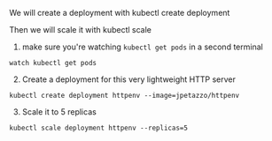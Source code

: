 We will create a deployment with kubectl create deployment

Then we will scale it with kubectl scale

1. make sure you're watching `kubectl get pods` in a second terminal

```copy
watch kubectl get pods
```

2. Create a deployment for this very lightweight HTTP server

```execute
kubectl create deployment httpenv --image=jpetazzo/httpenv
```

3. Scale it to 5 replicas

```execute
kubectl scale deployment httpenv --replicas=5
```
